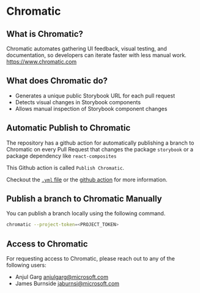 # Chromatic

## What is Chromatic?

Chromatic automates gathering UI feedback, visual testing, and documentation, so developers can iterate faster with less manual work.
<https://www.chromatic.com>

## What does Chromatic do?

- Generates a unique public Storybook URL for each pull request
- Detects visual changes in Storybook components
- Allows manual inspection of Storybook component changes

## Automatic Publish to Chromatic

The repository has a github action for automatically publishing a branch to Chromatic on every Pull Request that changes the package `storybook` or a package dependency like `react-composites`

This Github action is called `Publish Chromatic`.

Checkout the [`.yml` file](https://github.com/Azure/communication-ui-library/blob/main/.github/workflows/publish-chromatic.yml) or the [github action](https://github.com/Azure/communication-ui-library/actions/workflows/publish-chromatic.yml) for more information.

## Publish a branch to Chromatic Manually

You can publish a branch locally using the following command.

```sh
chromatic --project-token=<PROJECT_TOKEN>
```

## Access to Chromatic

For requesting access to Chromatic, please reach out to any of the following users:

- Anjul Garg <anjulgarg@microsoft.com>
- James Burnside <jaburnsi@microsoft.com>
